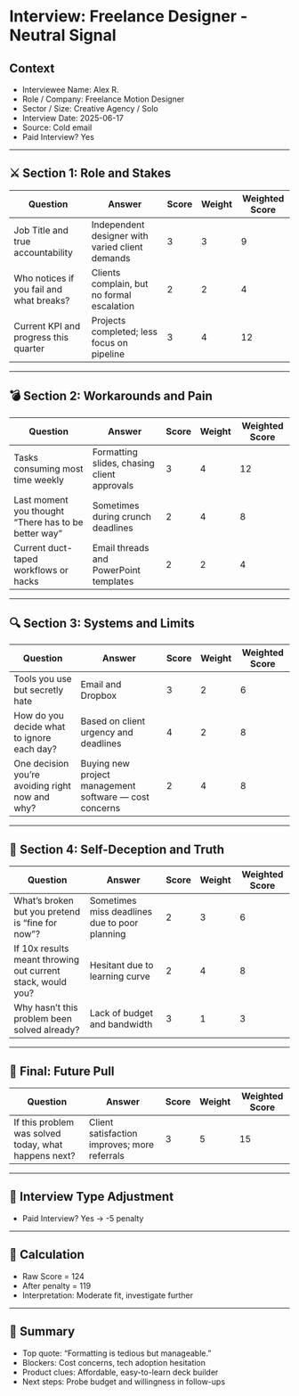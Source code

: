# Interview: Freelance Designer - Neutral Signal

## Context

- Interviewee Name: Alex R.
- Role / Company: Freelance Motion Designer
- Sector / Size: Creative Agency / Solo
- Interview Date: 2025-06-17
- Source: Cold email
- Paid Interview? Yes

---

## ⚔️ Section 1: Role and Stakes

| Question                                 | Answer                                          | Score | Weight | Weighted Score |
| ---------------------------------------- | ----------------------------------------------- | ----- | ------ | -------------- |
| Job Title and true accountability        | Independent designer with varied client demands | 3     | 3      | 9              |
| Who notices if you fail and what breaks? | Clients complain, but no formal escalation      | 2     | 2      | 4              |
| Current KPI and progress this quarter    | Projects completed; less focus on pipeline      | 3     | 4      | 12             |

---

## 💣 Section 2: Workarounds and Pain

| Question                                             | Answer                                      | Score | Weight | Weighted Score |
| ---------------------------------------------------- | ------------------------------------------- | ----- | ------ | -------------- |
| Tasks consuming most time weekly                     | Formatting slides, chasing client approvals | 3     | 4      | 12             |
| Last moment you thought “There has to be better way” | Sometimes during crunch deadlines           | 2     | 4      | 8              |
| Current duct-taped workflows or hacks                | Email threads and PowerPoint templates      | 2     | 2      | 4              |

---

## 🔍 Section 3: Systems and Limits

| Question                                        | Answer                                                 | Score | Weight | Weighted Score |
| ----------------------------------------------- | ------------------------------------------------------ | ----- | ------ | -------------- |
| Tools you use but secretly hate                 | Email and Dropbox                                      | 3     | 2      | 6              |
| How do you decide what to ignore each day?      | Based on client urgency and deadlines                  | 4     | 2      | 8              |
| One decision you’re avoiding right now and why? | Buying new project management software — cost concerns | 2     | 4      | 8              |

---

## 🧠 Section 4: Self-Deception and Truth

| Question                                                    | Answer                                        | Score | Weight | Weighted Score |
| ----------------------------------------------------------- | --------------------------------------------- | ----- | ------ | -------------- |
| What’s broken but you pretend is “fine for now”?            | Sometimes miss deadlines due to poor planning | 2     | 3      | 6              |
| If 10x results meant throwing out current stack, would you? | Hesitant due to learning curve                | 2     | 4      | 8              |
| Why hasn’t this problem been solved already?                | Lack of budget and bandwidth                  | 3     | 1      | 3              |

---

## 🚀 Final: Future Pull

| Question                                             | Answer                                       | Score | Weight | Weighted Score |
| ---------------------------------------------------- | -------------------------------------------- | ----- | ------ | -------------- |
| If this problem was solved today, what happens next? | Client satisfaction improves; more referrals | 3     | 5      | 15             |

---

## 🧮 Interview Type Adjustment

- Paid Interview? Yes → -5 penalty

---

## 🔢 Calculation

- Raw Score = 124
- After penalty = 119
- Interpretation: Moderate fit, investigate further

---

## 🎯 Summary

- Top quote: “Formatting is tedious but manageable.”
- Blockers: Cost concerns, tech adoption hesitation
- Product clues: Affordable, easy-to-learn deck builder
- Next steps: Probe budget and willingness in follow-ups
